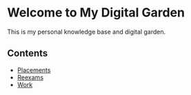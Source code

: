 # Welcome to My Digital Garden

This is my personal knowledge base and digital garden.

## Contents

- [Placements](Placements/)
- [Reexams](Reexams/)
- [Work](Work/)
